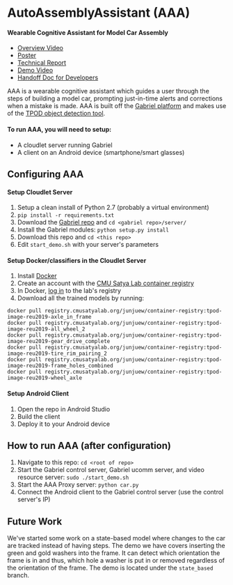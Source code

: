 # AutoAssemblyAssistant (AAA)
#### Wearable Cognitive Assistant for Model Car Assembly
* [Overview Video](https://www.youtube.com/watch?v=4bHLLkaQ5V4)
* [Poster](docs/poster.pdf)
* [Technical Report](https://docs.google.com/document/d/19uSh-1quI0Lwa_Gkl5fhDjU3kvZnpxR0g08xO-aqA4k/edit?usp=sharing)
* [Demo Video](https://www.youtube.com/watch?v=OS9efSw-fM8)
* [Handoff Doc for Developers](handoff.md)

AAA is a wearable cognitive assistant which guides a user through the steps of building a model car, prompting just-in-time alerts and corrections when a mistake is made. AAA is built off the [Gabriel platform](https://github.com/cmusatyalab/gabriel) and makes use of the [TPOD object detection tool](https://github.com/cmusatyalab/tpod).

#### To run AAA, you will need to setup:
* A cloudlet server running Gabriel
* A client on an Android device (smartphone/smart glasses)

## Configuring AAA
#### Setup Cloudlet Server
1. Setup a clean install of Python 2.7 (probably a virtual environment)
2. `pip install -r requirements.txt`
3. Download the [Gabriel repo](https://github.com/cmusatyalab/gabriel) and `cd <gabriel repo>/server/`
4. Install the Gabriel modules: `python setup.py install`
5. Download this repo and `cd <this repo>`
6. Edit `start_demo.sh` with your server's parameters
#### Setup Docker/classifiers in the Cloudlet Server
1. Install [Docker](https://www.docker.com/)
2. Create an account with the [CMU Satya Lab container registry](https://git.cmusatyalab.org/)
3. In Docker, [log in](https://docs.docker.com/engine/reference/commandline/login/#login-to-a-self-hosted-registry) to the lab's registry
4. Download all the trained models by running:
```
docker pull registry.cmusatyalab.org/junjuew/container-registry:tpod-image-reu2019-axle_in_frame
docker pull registry.cmusatyalab.org/junjuew/container-registry:tpod-image-reu2019-all_wheel_2
docker pull registry.cmusatyalab.org/junjuew/container-registry:tpod-image-reu2019-gear_drive_complete
docker pull registry.cmusatyalab.org/junjuew/container-registry:tpod-image-reu2019-tire_rim_pairing_2
docker pull registry.cmusatyalab.org/junjuew/container-registry:tpod-image-reu2019-frame_holes_combined
docker pull registry.cmusatyalab.org/junjuew/container-registry:tpod-image-reu2019-wheel_axle
```
#### Setup Android Client
1. Open the repo in Android Studio
2. Build the client
3. Deploy it to your Android device

## How to run AAA (after configuration)
1. Navigate to this repo:
`cd <root of repo>`
2. Start the Gabriel control server, Gabriel ucomm server, and video resource server:
`sudo ./start_demo.sh`
3. Start the AAA Proxy server:
`python car.py`
4. Connect the Android client to the Gabriel control server (use the control server's IP)

## Future Work
We've started some work on a state-based model where changes to the car are tracked instead of having steps. The demo we have covers inserting the green and gold washers into the frame. It can detect which orientation the frame is in and thus, which hole a washer is put in or removed regardless of the orientation of the frame. The demo is located under the `state_based` branch.
